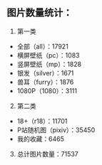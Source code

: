 ## 图片数量统计：
1. 第一类
* 全部（all）：17921
* 横屏壁纸（pc）：1083
* 竖屏壁纸（mp）：1828
* 银发（silver）：1671
* 兽耳（furry）：1876
* 1080P（1080）：3111
2. 第二类
* 18+（r18）：11701
* P站随机图（pixiv）：35450
* 我的收藏：6465

3. 总计图片数量：71537

